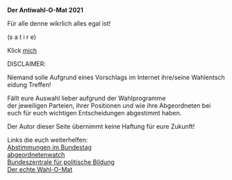 <b>Der Antiwahl-O-Mat 2021</b>

Für alle denne wikrlich alles egal ist!

 (s a t i r e)

Klick <a href="https://theeglerion.github.io/Antiwahl-O-Mat/">mich</a>

DISCLAIMER:

Niemand solle Aufgrund eines Vorschlags im Internet ihre/seine Wahlentscheidung Treffen!

Fällt eure Auswahl lieber aufgrund der Wahlprogramme der jeweiligen Parteien, ihrer Positionen und wie ihre Abgeordneten bei euch für euch wichtigen Entscheidungen abgestimmt haben.

Der Autor dieser Seite übernimmt keine Haftung für eure Zukunft!


Links die euch weiterhelfen:
</br>
<a href="https://www.bundestag.de/abstimmung">
Abstimmungen im Bundestag
</a>
</br>
<a href="https://www.abgeordnetenwatch.de/">
abgeordnetenwatch
</a>
</br>
<a href="https://www.bpb.de/">
Bundeszentrale für politische Bildung
</a>
</br>
<a href="https://www.wahl-o-mat.de/">
Der echte Wahl-O-Mat
</a>
</br>
